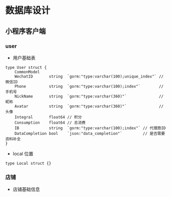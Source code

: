 # 数据库设计

## 小程序客户端

### user

- 用户基础表

```
type User struct {
	CommonModel
	WechatID       string  `gorm:"type:varchar(100);unique_index"` // 微信ID
	Phone          string  `gorm:"type:varchar(100);index"`        // 手机号
	NickName       string  `gorm:"type:varchar(360)"`              // 昵称
	Avatar         string  `gorm:"type:varchar(360)"`              // 头像
	Integral       float64 // 积分
	Consumption    float64 // 总消费
	IB             string  `gorm:"type:varchar(100);index"` // 代理商ID
	DataCompletion bool    `json:"data_completion"`         // 是否需要资料补全
}
```

- local 位置

``` 
type Local struct {}
```

### 店铺

- 店铺基础信息

``` 
```